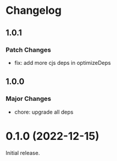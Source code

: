 # Changelog

## 1.0.1

### Patch Changes

- fix: add more cjs deps in optimizeDeps

## 1.0.0

### Major Changes

- chore: upgrade all deps

# 0.1.0 (2022-12-15)

Initial release.
